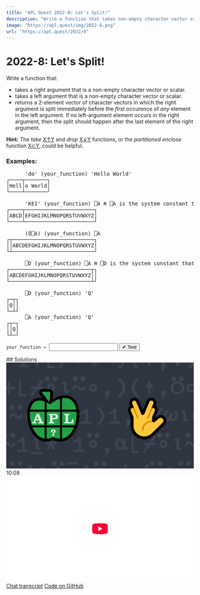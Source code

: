 ```yaml
---
title: "APL Quest 2022-8: Let's Split!"
description: "Write a function that takes non-empty character vector or scalar arguments and returns a 2-element vector of character vectors in which the right argument is split immediately before the <em>first</em> occurence of <em>any</em> element in the left argument."
image: "https://apl.quest/img/2022-8.png"
url: "https://apl.quest/2022/8"
---
```


# <span class=s>2022-</span>8: Let's Split!
<!-- Write a function that takes non-empty character vector or scalar arguments and returns a 2-element vector of character vectors in which the right argument is split immediately before the <em>first</em> occurence of <em>any</em> element in the left argument. -->
<p>Write a function that:</p>
<ul>
    <li>takes a right argument that is a non-empty character vector or scalar.</li>
    <li>takes a left argument that is a non-empty character vector or scalar.</li>
    <li>returns a 2-element vector of character vectors in which the right argument is split immediately before the <em>first</em> occurence of <em>any</em> element in the left argument. If no left-argument element occurs in the right argument, then the split
        should happen after the last element of the right argument.</li>
</ul>

<p><i class="fas fa-lightbulb-on"></i> <strong>Hint:</strong> The <em>take</em>
    <a href="https://help.dyalog.com/latest/#Language/Primitive%20Functions/Take.htm" class="APL" target="_blank">X↑Y</a> and <em>drop</em>
    <a href="https://help.dyalog.com/latest/#Language/Primitive%20Functions/Drop.htm" class="APL" target="_blank">X↓Y</a> functions, or the <em>partitioned enclose</em> function
    <a href="https://help.dyalog.com/latest/#Language/Primitive Functions/Partitioned Enclose.htm" class="APL" target="_blank">X⊂Y</a>, could be helpful.</p>

### Examples:
<pre class="APL">
      'do' (your_function) 'Hello World'
┌────┬───────┐
│Hell│o World│
└────┴───────┘

      'KEI' (your_function) ⎕A ⍝ ⎕A is the system constant that contains the characters A-Z 
┌────┬──────────────────────┐
│ABCD│EFGHIJKLMNOPQRSTUVWXYZ│
└────┴──────────────────────┘

      (⌽⎕A) (your_function) ⎕A
┌┬──────────────────────────┐
││ABCDEFGHIJKLMNOPQRSTUVWXYZ│
└┴──────────────────────────┘

      ⎕D (your_function) ⎕A ⍝ ⎕D is the system constant that contains the characters 0-9 
┌──────────────────────────┬┐
│ABCDEFGHIJKLMNOPQRSTUVWXYZ││
└──────────────────────────┴┘

      ⎕D (your_function) 'Q'
┌─┬┐
│Q││
└─┴┘
      ⎕A (your_function) 'Q'
┌┬─┐
││Q│
└┴─┘
</pre>
<div class="pdiv">
  <code onclick="p_Input.focus()">your_function ← </code><input id="p_Input" autocomplete="off" spellcheck="false" oninput="this.parentElement.querySelector`button`.disabled=false;localStorage.setItem(window.location.pathname,this.value)" onkeypress="subm(event)">
  <button onclick="alert$.next`Testing…`;submitSolution`p`" class="md-button md-button--primary">&#x2714; Test</button>
</div>
<blockquote id="p_Output"></blockquote>
## Solutions
<div onclick="play(this)" title="Video on YouTube" class="yt">
<img alt="Video Thumbnail" src="../../img/2022-8.png">
<time>10:08</time>
<img alt="YouTube" src="../../img/yt-big.png">
</div>
<a href="https://chat.stackexchange.com/transcript/52405?m=64863116#64863116" target="_blank" class="md-button md-button--primary">Chat transcript</a>
<a href="https://github.com/abrudz/apl_quest/tree/main/2022/8.apl" target="_blank" class="md-button md-button--primary right">Code on GitHub</a>

<script>
    testCases={"a":[["'do'","'Hello World'"],["'KEI'","⎕A"],["⎕A[1+3?24]","⎕A,⎕A"]],"b":[["⌽⎕A","⎕A"],["⎕D","⎕A"],["⎕A[3⍴1+?24]","⎕A,⎕A"],["⎕A[1+?24]","⎕A,⎕A"],["'x'","⎕A,⎕A"],["⎕A,⎕A","⎕A[1+?24]"],["⎕A,⎕A","'x'"],["'y'","'x'"],["'x'","'x'"]],"f":"{w⊂⍨⍸⍣¯1⊢1,⌊⌿⍺⍳⍨w←,⍵}","p":"' ',¨"}
    p_Input.value=localStorage.getItem(window.location.pathname)
    play=e=>e.outerHTML=`<iframe src="https://www.youtube.com/embed/YMDClM03zyQ?list=PLYKQVqyrAEj9wDIUyLDGtDAFTKY38BUMN&autoplay=1" title="<span class=s>2022-</span>8: Let's Split! (APL Quest 2022-8)" frameborder="0" allow="accelerometer; autoplay; clipboard-write; encrypted-media; gyroscope; picture-in-picture; web-share" referrerpolicy="strict-origin-when-cross-origin" allowfullscreen></iframe>`
</script>
